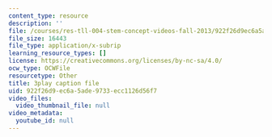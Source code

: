 ```yaml
---
content_type: resource
description: ''
file: /courses/res-tll-004-stem-concept-videos-fall-2013/922f26d9ec6a5ade9733ecc1126d56f7_lGaMKrtiTc8.vtt
file_size: 16443
file_type: application/x-subrip
learning_resource_types: []
license: https://creativecommons.org/licenses/by-nc-sa/4.0/
ocw_type: OCWFile
resourcetype: Other
title: 3play caption file
uid: 922f26d9-ec6a-5ade-9733-ecc1126d56f7
video_files:
  video_thumbnail_file: null
video_metadata:
  youtube_id: null
---
```

